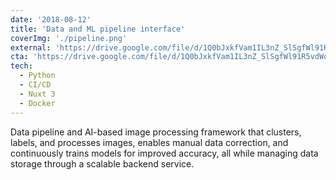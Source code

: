 ```yaml
---
date: '2018-08-12'
title: 'Data and ML pipeline interface'
coverImg: './pipeline.png'
external: 'https://drive.google.com/file/d/1Q0bJxkfVam1IL3nZ_SlSgfWl91R5vdWo/view?usp=sharing'
cta: 'https://drive.google.com/file/d/1Q0bJxkfVam1IL3nZ_SlSgfWl91R5vdWo/view?usp=sharing'
tech:
  - Python
  - CI/CD
  - Nuxt 3
  - Docker
---
```


Data pipeline and AI-based image processing framework that clusters, labels, and processes images, enables manual data correction, and continuously trains models for improved accuracy, all while managing data storage through a scalable backend service.
